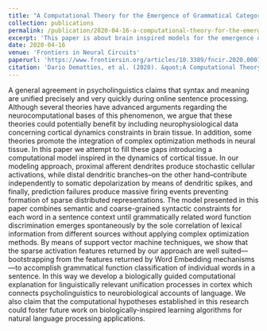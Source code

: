 ```yaml
---
title: "A Computational Theory for the Emergence of Grammatical Categories in Cortical Dynamics"
collection: publications
permalink: /publication/2020-04-16-a-computational-theory-for-the-emergence-of-grammatical-categories-in-cortical-dynamics
excerpt: 'This paper is about brain inspired models for the emergence of grammatical categories in cortical dynamics.'
date: 2020-04-16
venue: 'Frontiers in Neural Circuits'
paperurl: 'https://www.frontiersin.org/articles/10.3389/fncir.2020.00012/full'
citation: 'Dario Dematties, et al. (2020). &quot;A Computational Theory for the Emergence of Grammatical Categories in Cortical Dynamics.&quot; <i>Frontiers in Neural Circuits</i>. 14(12).'
---
```

A general agreement in psycholinguistics claims that syntax and meaning are unified precisely and very quickly during online sentence processing. Although several theories have advanced arguments regarding the neurocomputational bases of this phenomenon, we argue that these theories could potentially benefit by including neurophysiological data concerning cortical dynamics constraints in brain tissue. In addition, some theories promote the integration of complex optimization methods in neural tissue. In this paper we attempt to fill these gaps introducing a computational model inspired in the dynamics of cortical tissue. In our modeling approach, proximal afferent dendrites produce stochastic cellular activations, while distal dendritic branches–on the other hand–contribute independently to somatic depolarization by means of dendritic spikes, and finally, prediction failures produce massive firing events preventing formation of sparse distributed representations. The model presented in this paper combines semantic and coarse-grained syntactic constraints for each word in a sentence context until grammatically related word function discrimination emerges spontaneously by the sole correlation of lexical information from different sources without applying complex optimization methods. By means of support vector machine techniques, we show that the sparse activation features returned by our approach are well suited—bootstrapping from the features returned by Word Embedding mechanisms—to accomplish grammatical function classification of individual words in a sentence. In this way we develop a biologically guided computational explanation for linguistically relevant unification processes in cortex which connects psycholinguistics to neurobiological accounts of language. We also claim that the computational hypotheses established in this research could foster future work on biologically-inspired learning algorithms for natural language processing applications.

